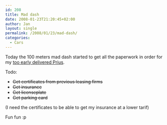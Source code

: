 ```yaml
---
id: 208
title: Mad dash
date: 2008-01-23T21:20:45+02:00
author: Jan
layout: single
permalink: /2008/01/23/mad-dash/
categories:
  - Cars
---
```

Today the 100 meters mad dash started to get all the paperwork in order for my [too early delivered Prius](/2008/01/22/i-can-haz-prius-i-can/).

Todo:

  * ~~Get certificates from previous leasing firms~~
  * ~~Get insurance~~
  * ~~Get licenseplate~~
  * ~~Get parking card~~

(I need the certificates to be able to get my insurance at a lower tarif)

Fun fun :p